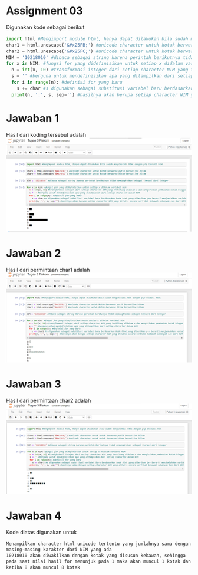 # Assignment 03
Digunakan kode sebagai berikut
```python
import html #Mengimport module html, hanya dapat dilakukan bila sudah menginstall html dengan pip install html
char1 = html.unescape('&#x25FB;') #unicode character untuk kotak berwarna putih beroutline hitam
char2 = html.unescape('&#x25FC;') #unicode character untuk kotak berwarna hitam beroutline hitam
NIM = '10218010' #dibaca sebagai string karena perintah berikutnya tidak memungkinkan sebagai iterasi dari integer
for x in NIM: #fungsi for yang didefinisikan untuk setiap x didalam variabel NIM
  n = int(x, 10) #transformasi integer dari setiap character NIM yang terhitung didalam x dan mengizinkan pembuatan kotak hingga 9
  s = '' #berguna untuk mendefinisikan apa yang ditampilkan dari setiap character dalam NIM
  for i in range(n): #definisi for yang baru
    s += char #s digunakan sebagai substitusi variabel baru berdasarkan kode html yang diberikan (+= berarti menjumlahkan variabel dan menjadikan nilai s bernilai sebesar hasil penjumlahan tersebut)
  print(n, ':', s, sep='') #hasilnya akan berupa setiap character NIM yang ditulis secara vertikal kebawah sebanyak len dari NIM lalu ditambah character html yang diinginkan dan sebuah separator tertentu, disini adalah spasi atau tidak sama sekali
```
# Jawaban 1
Hasil dari koding tersebut adalah
![alt text](char.PNG)

# Jawaban 2
Hasil dari permintaan char1 adalah
![alt_text](char1.PNG)

# Jawaban 3
Hasil dari permintaan char2 adalah
![alt_text](char2.PNG)

# Jawaban 4
Kode diatas digunakan untuk
```
Menampilkan character html unicode tertentu yang jumlahnya sama dengan masing-masing karakter dari NIM yang ada
10218010 akan diwakilkan dengan kotak yang disusun kebawah, sehingga pada saat nilai hasil for menunjuk pada 1 maka akan muncul 1 kotak dan ketika 8 akan muncul 8 kotak
```
